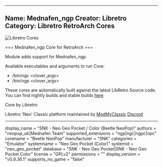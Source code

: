 -----------------------
Name: Mednafen_ngp
Creator: Libretro
Category: Libretro RetroArch Cores
-----------------------
![Libretro Cores](https://modmyclassic.com/wp-content/uploads/2020/06/LibRetroNeoCoresSmall.png)

=== Mednafen_ngp Core for RetroArch ===

Module adds support for Mednafen_ngp

Available executables and arguments to run Core:
- /bin/ngc <rom> <clover_args>
- /bin/ngp <rom> <clover_args>

These cores are automatically built against the latest LibRetro Source code. You can find nightly builds and stable builds [here](https://modmyclassic.com/hmodcores)

Core by Libretro

Libretro 'Neo' Classic platform maintained by [ModMyClassic](https://modmyclassic.com) [Discord](https://modmyclassic.com/discord)

-----------------------

display_name = "SNK - Neo Geo Pocket / Color (Beetle NeoPop)"
authors = "neopop_uk|Mednafen Team"
supported_extensions = "ngp|ngc|ngpc|npc"
corename = "Beetle NeoPop"
manufacturer = "SNK"
categories = "Emulator"
systemname = "Neo Geo Pocket (Color)"
systemid = "neo_geo_pocket"
database = "SNK - Neo Geo Pocket|SNK - Neo Geo Pocket Color"
license = "GPLv2"
permissions = ""
display_version = "v0.9.36.1"
supports_no_game = "false"
